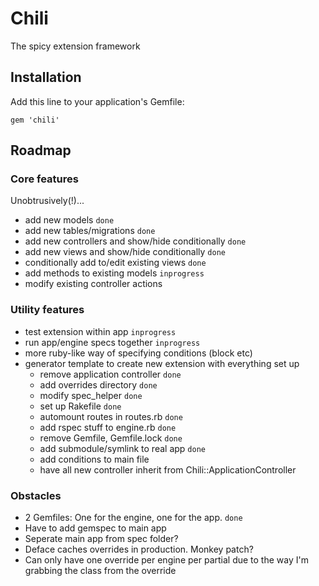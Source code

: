 # Chili

The spicy extension framework

## Installation

Add this line to your application's Gemfile:

    gem 'chili'

## Roadmap

### Core features

Unobtrusively(!)...

- add new models `done`
- add new tables/migrations `done`
- add new controllers and show/hide conditionally `done`
- add new views and show/hide conditionally `done`
- conditionally add to/edit existing views `done`
- add methods to existing models `inprogress`
- modify existing controller actions

### Utility features

- test extension within app `inprogress`
- run app/engine specs together `inprogress`
- more ruby-like way of specifying conditions (block etc)
- generator template to create new extension with everything set up
    - remove application controller `done`
    - add overrides directory `done`
    - modify spec_helper `done`
    - set up Rakefile `done`
    - automount routes in routes.rb `done`
    - add rspec stuff to engine.rb `done`
    - remove Gemfile, Gemfile.lock `done`
    - add submodule/symlink to real app `done`
    - add conditions to main file
    - have all new controller inherit from Chili::ApplicationController

### Obstacles

- 2 Gemfiles: One for the engine, one for the app. `done`
- Have to add gemspec to main app
- Seperate main app from spec folder?
- Deface caches overrides in production. Monkey patch?
- Can only have one override per engine per partial due to the way I'm grabbing the class from the override